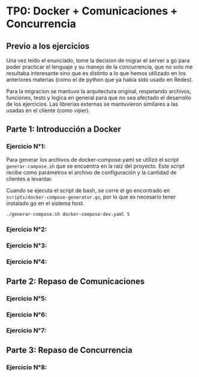 # TP0: Docker + Comunicaciones + Concurrencia

## Previo a los ejercicios

Una vez leído el enunciado, tome la decision de migrar el server a go para poder practicar el lenguaje y su manejo de la concurrencia, que no solo me resultaba interesante sino que es distinto a lo que hemos utilizado en los anteriores materias (como el de python que ya había sido usado en Redes).

Para la migracion se mantuvo la arquitectura original, respetando archivos, funciones, tests y logica en general para que no sea afectado el desarrollo de los ejercicios. Las librerias externas se mantuvieron similares a las usadas en el cliente (como viper).

## Parte 1: Introducción a Docker

### Ejercicio N°1:

Para generar los archivos de docker-compose.yaml se utilizó el script `generar-compose.sh` que se encuentra en la raíz del proyecto. Este script recibe como parámetros el archivo de configuración y la cantidad de clientes a levantar.

Cuando se ejecuta el script de bash, se corre el go encontrado en `scripts/docker-compose-generator.go`, por lo que es necesario tener instalado go en el sistema host.

```bash
./generar-compose.sh docker-compose-dev.yaml 5
```

### Ejercicio N°2:

### Ejercicio N°3:

### Ejercicio N°4:

## Parte 2: Repaso de Comunicaciones

### Ejercicio N°5:

### Ejercicio N°6:

### Ejercicio N°7:

## Parte 3: Repaso de Concurrencia

### Ejercicio N°8:
